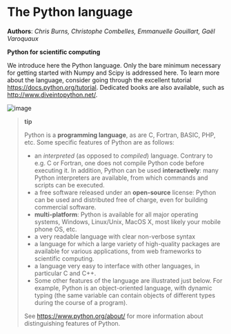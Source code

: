 The Python language
===================

**Authors**: *Chris Burns, Christophe Combelles, Emmanuelle Gouillart,
Gaël Varoquaux*

**Python for scientific computing**

We introduce here the Python language. Only the bare minimum necessary
for getting started with Numpy and Scipy is addressed here. To learn
more about the language, consider going through the excellent tutorial
<https://docs.python.org/tutorial>. Dedicated books are also available,
such as <http://www.diveintopython.net/>.

![image](python-logo.png)

> **tip**
>
> Python is a **programming language**, as are C, Fortran, BASIC, PHP,
> etc. Some specific features of Python are as follows:
>
> -   an *interpreted* (as opposed to *compiled*) language. Contrary to
>     e.g. C or Fortran, one does not compile Python code before
>     executing it. In addition, Python can be used **interactively**:
>     many Python interpreters are available, from which commands and
>     scripts can be executed.
> -   a free software released under an **open-source** license: Python
>     can be used and distributed free of charge, even for building
>     commercial software.
> -   **multi-platform**: Python is available for all major operating
>     systems, Windows, Linux/Unix, MacOS X, most likely your mobile
>     phone OS, etc.
> -   a very readable language with clear non-verbose syntax
> -   a language for which a large variety of high-quality packages are
>     available for various applications, from web frameworks to
>     scientific computing.
> -   a language very easy to interface with other languages, in
>     particular C and C++.
> -   Some other features of the language are illustrated just below.
>     For example, Python is an object-oriented language, with dynamic
>     typing (the same variable can contain objects of different types
>     during the course of a program).
>
> See <https://www.python.org/about/> for more information about
> distinguishing features of Python.
